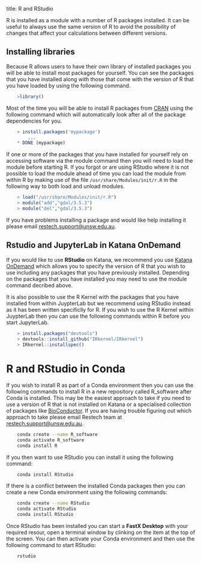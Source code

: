 title: R and RStudio

R is installed as a module with a number of R packages installed. It can be useful to always use the same version of R to avoid the possibility of changes that affect your
calculations between different versions.

## Installing libraries

Because R allows users to have their own library of installed packages you will be able to install most packages for yourself. You can see the packages that you have installed along with those
that come with the version of R that you have loaded by using the following command.

``` r
    >library()
```

Most of the time you will be able to install R packages from [CRAN](https://cran.r-project.org/web/packages/index.html) using the following command which will automatically
look after all of the package dependencies for you.

``` r
    > install.packages('mypackage')
        ...
    * DONE (mypackage)
```

If one or more of the packages that you have installed for yourself rely on accessing software via the module command then you will need to load the module before starting R. If you forgot or are
using RStudio where it is not possible to load the module ahead of time you can load the module from within R by making use of the file `/usr/share/Modules/init/r.R` in the following way to
both load and unload modules.

``` r
    > load("/usr/share/Modules/init/r.R")
    > module("add","gdal/3.5.3")
	> module("del","gdal/3.5.3")
```

If you have problems installing a package and would like help installing it please email [restech.support@unsw.edu.au](mailto:restech.support@unsw.edu.au).

## Rstudio and JupyterLab in Katana OnDemand

If you would like to use **RStudio** on Katana, we recommend you use [Katana OnDemand](../using_katana/ondemand.md) which allows you to specify the version of R that you
wish to use including any packages that you have previously installed. Depending on the packages that you have installed you may need to use the module command decribed above.

It is also possible to use the R Kernel with the packages that you have installed from within JuypterLab but we recommend using RStudio instead as it has been written specificlly for R.
If you wish to use the R Kernel within JuypterLab then you can use the following commands within R before you start JupyterLab.

``` r
    > install.packages("devtools")
    > devtools::install_github("IRkernel/IRkernel")
    > IRkernel::installspec()
```

# R and RStudio in Conda

If you wish to install R as part of a Conda environment then you can use the following commands to install R in a new repository called R_software after Conda is installed. This may be the
easiest approach to take if you need to use a version of R that is not installed on Katana or a specialised collection of packages like [BioConductor](https://www.bioconductor.org/). If you are having trouble figuring out which approach
to take please email Restech team at [restech.support@unsw.edu.au](mailto:restech.support@unsw.edu.au).

``` bash
    conda create --name R_software
	conda activate R_software
    conda install R
```

If you then want to use RStudio you can install it using the following command: 

```
    conda install RStudio
```

If there is a conflict between the installed Conda packages then you can create a new Conda environment using the following commands:

``` bash
    conda create --name RStudio
	conda activate RStudio
    conda install RStudio
```

Once RStudio has been installed you can start a **FastX Desktop** with your required resour, open a terminal window by clinking on the item at the top of the screen.
You can then activate your Conda environment and then use the following command to start RStudio:

``` bash
    rstudio
```